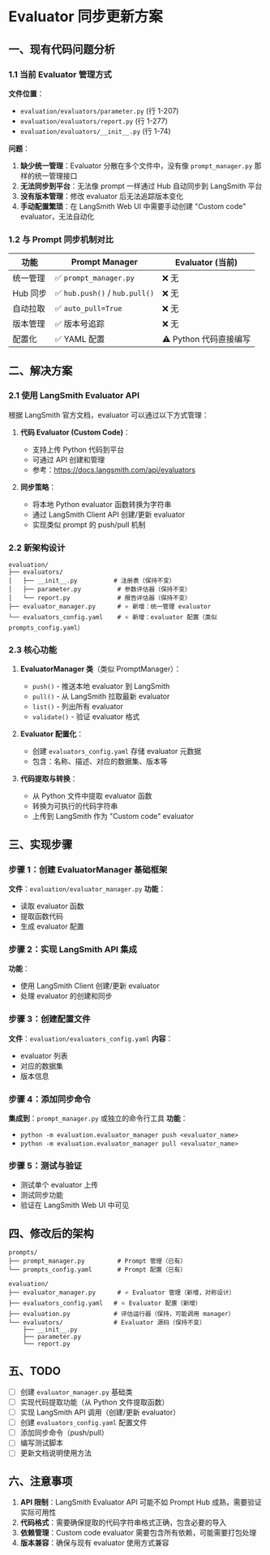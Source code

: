 # Evaluator 同步更新方案

## 一、现有代码问题分析

### 1.1 当前 Evaluator 管理方式
**文件位置**：
- `evaluation/evaluators/parameter.py` (行 1-207)
- `evaluation/evaluators/report.py` (行 1-277)
- `evaluation/evaluators/__init__.py` (行 1-74)

**问题**：
1. **缺少统一管理**：Evaluator 分散在多个文件中，没有像 `prompt_manager.py` 那样的统一管理接口
2. **无法同步到平台**：无法像 prompt 一样通过 Hub 自动同步到 LangSmith 平台
3. **没有版本管理**：修改 evaluator 后无法追踪版本变化
4. **手动配置繁琐**：在 LangSmith Web UI 中需要手动创建 "Custom code" evaluator，无法自动化

### 1.2 与 Prompt 同步机制对比

| 功能 | Prompt Manager | Evaluator (当前) |
|------|----------------|------------------|
| 统一管理 | ✅ `prompt_manager.py` | ❌ 无 |
| Hub 同步 | ✅ `hub.push()` / `hub.pull()` | ❌ 无 |
| 自动拉取 | ✅ `auto_pull=True` | ❌ 无 |
| 版本管理 | ✅ 版本号追踪 | ❌ 无 |
| 配置化 | ✅ YAML 配置 | ⚠️ Python 代码直接编写 |

## 二、解决方案

### 2.1 使用 LangSmith Evaluator API

根据 LangSmith 官方文档，evaluator 可以通过以下方式管理：

1. **代码 Evaluator (Custom Code)**：
   - 支持上传 Python 代码到平台
   - 可通过 API 创建和管理
   - 参考：https://docs.langsmith.com/api/evaluators

2. **同步策略**：
   - 将本地 Python evaluator 函数转换为字符串
   - 通过 LangSmith Client API 创建/更新 evaluator
   - 实现类似 prompt 的 push/pull 机制

### 2.2 新架构设计

```
evaluation/
├── evaluators/
│   ├── __init__.py          # 注册表（保持不变）
│   ├── parameter.py          # 参数评估器（保持不变）
│   └── report.py             # 报告评估器（保持不变）
├── evaluator_manager.py      # ⭐ 新增：统一管理 evaluator
└── evaluators_config.yaml    # ⭐ 新增：evaluator 配置（类似 prompts_config.yaml）
```

### 2.3 核心功能

1. **EvaluatorManager 类**（类似 PromptManager）：
   - `push()` - 推送本地 evaluator 到 LangSmith
   - `pull()` - 从 LangSmith 拉取最新 evaluator
   - `list()` - 列出所有 evaluator
   - `validate()` - 验证 evaluator 格式

2. **Evaluator 配置化**：
   - 创建 `evaluators_config.yaml` 存储 evaluator 元数据
   - 包含：名称、描述、对应的数据集、版本等

3. **代码提取与转换**：
   - 从 Python 文件中提取 evaluator 函数
   - 转换为可执行的代码字符串
   - 上传到 LangSmith 作为 "Custom code" evaluator

## 三、实现步骤

### 步骤 1：创建 EvaluatorManager 基础框架
**文件**：`evaluation/evaluator_manager.py`
**功能**：
- 读取 evaluator 函数
- 提取函数代码
- 生成 evaluator 配置

### 步骤 2：实现 LangSmith API 集成
**功能**：
- 使用 LangSmith Client 创建/更新 evaluator
- 处理 evaluator 的创建和同步

### 步骤 3：创建配置文件
**文件**：`evaluation/evaluators_config.yaml`
**内容**：
- evaluator 列表
- 对应的数据集
- 版本信息

### 步骤 4：添加同步命令
**集成到**：`prompt_manager.py` 或独立的命令行工具
**功能**：
- `python -m evaluation.evaluator_manager push <evaluator_name>`
- `python -m evaluation.evaluator_manager pull <evaluator_name>`

### 步骤 5：测试与验证
- 测试单个 evaluator 上传
- 测试同步功能
- 验证在 LangSmith Web UI 中可见

## 四、修改后的架构

```
prompts/
├── prompt_manager.py         # Prompt 管理（已有）
└── prompts_config.yaml       # Prompt 配置（已有）

evaluation/
├── evaluator_manager.py      # ⭐ Evaluator 管理（新增，对称设计）
├── evaluators_config.yaml   # ⭐ Evaluator 配置（新增）
├── evaluation.py            # 评估运行器（保持，可能调用 manager）
└── evaluators/              # Evaluator 源码（保持不变）
    ├── __init__.py
    ├── parameter.py
    └── report.py
```

## 五、TODO

- [ ] 创建 `evaluator_manager.py` 基础类
- [ ] 实现代码提取功能（从 Python 文件提取函数）
- [ ] 实现 LangSmith API 调用（创建/更新 evaluator）
- [ ] 创建 `evaluators_config.yaml` 配置文件
- [ ] 添加同步命令（push/pull）
- [ ] 编写测试脚本
- [ ] 更新文档说明使用方法

## 六、注意事项

1. **API 限制**：LangSmith Evaluator API 可能不如 Prompt Hub 成熟，需要验证实际可用性
2. **代码格式**：需要确保提取的代码字符串格式正确，包含必要的导入
3. **依赖管理**：Custom code evaluator 需要包含所有依赖，可能需要打包处理
4. **版本兼容**：确保与现有 evaluator 使用方式兼容

